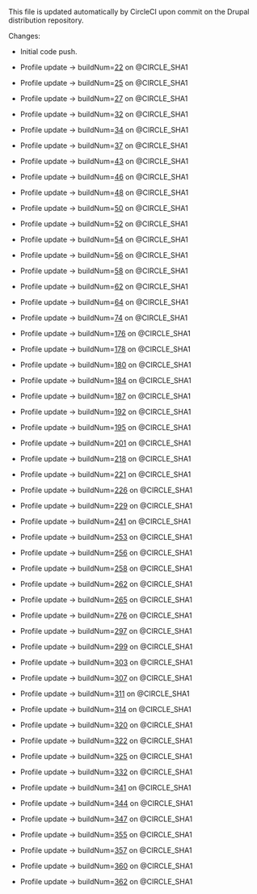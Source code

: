 This file is updated automatically by CircleCI upon commit on the Drupal distribution repository.

Changes:

  * Initial code push.
  * Profile update -> buildNum=[22](https://circleci.com/gh/contentacms/contenta_jsonapi/22) on [](git@github.com:contentacms/contenta_jsonapi.git)@CIRCLE_SHA1

  * Profile update -> buildNum=[25](https://circleci.com/gh/contentacms/contenta_jsonapi/25) on [](git@github.com:contentacms/contenta_jsonapi.git)@CIRCLE_SHA1

  * Profile update -> buildNum=[27](https://circleci.com/gh/contentacms/contenta_jsonapi/27) on [](git@github.com:contentacms/contenta_jsonapi.git)@CIRCLE_SHA1

  * Profile update -> buildNum=[32](https://circleci.com/gh/contentacms/contenta_jsonapi/32) on [](git@github.com:contentacms/contenta_jsonapi.git)@CIRCLE_SHA1

  * Profile update -> buildNum=[34](https://circleci.com/gh/contentacms/contenta_jsonapi/34) on [](git@github.com:contentacms/contenta_jsonapi.git)@CIRCLE_SHA1

  * Profile update -> buildNum=[37](https://circleci.com/gh/contentacms/contenta_jsonapi/37) on [](git@github.com:contentacms/contenta_jsonapi.git)@CIRCLE_SHA1

  * Profile update -> buildNum=[43](https://circleci.com/gh/contentacms/contenta_jsonapi/43) on [](git@github.com:contentacms/contenta_jsonapi.git)@CIRCLE_SHA1

  * Profile update -> buildNum=[46](https://circleci.com/gh/contentacms/contenta_jsonapi/46) on [](git@github.com:contentacms/contenta_jsonapi.git)@CIRCLE_SHA1

  * Profile update -> buildNum=[48](https://circleci.com/gh/contentacms/contenta_jsonapi/48) on [](git@github.com:contentacms/contenta_jsonapi.git)@CIRCLE_SHA1

  * Profile update -> buildNum=[50](https://circleci.com/gh/contentacms/contenta_jsonapi/50) on [](git@github.com:contentacms/contenta_jsonapi.git)@CIRCLE_SHA1

  * Profile update -> buildNum=[52](https://circleci.com/gh/contentacms/contenta_jsonapi/52) on [](git@github.com:contentacms/contenta_jsonapi.git)@CIRCLE_SHA1

  * Profile update -> buildNum=[54](https://circleci.com/gh/contentacms/contenta_jsonapi/54) on [](git@github.com:contentacms/contenta_jsonapi.git)@CIRCLE_SHA1

  * Profile update -> buildNum=[56](https://circleci.com/gh/contentacms/contenta_jsonapi/56) on [](git@github.com:contentacms/contenta_jsonapi.git)@CIRCLE_SHA1

  * Profile update -> buildNum=[58](https://circleci.com/gh/contentacms/contenta_jsonapi/58) on [](git@github.com:contentacms/contenta_jsonapi.git)@CIRCLE_SHA1

  * Profile update -> buildNum=[62](https://circleci.com/gh/contentacms/contenta_jsonapi/62) on [](git@github.com:contentacms/contenta_jsonapi.git)@CIRCLE_SHA1

  * Profile update -> buildNum=[64](https://circleci.com/gh/contentacms/contenta_jsonapi/64) on [](git@github.com:contentacms/contenta_jsonapi.git)@CIRCLE_SHA1

  * Profile update -> buildNum=[74](https://circleci.com/gh/contentacms/contenta_jsonapi/74) on [](git@github.com:contentacms/contenta_jsonapi.git)@CIRCLE_SHA1

  * Profile update -> buildNum=[176](https://circleci.com/gh/contentacms/contenta_jsonapi/176) on [](git@github.com:contentacms/contenta_jsonapi.git)@CIRCLE_SHA1

  * Profile update -> buildNum=[178](https://circleci.com/gh/contentacms/contenta_jsonapi/178) on [](git@github.com:contentacms/contenta_jsonapi.git)@CIRCLE_SHA1

  * Profile update -> buildNum=[180](https://circleci.com/gh/contentacms/contenta_jsonapi/180) on [](git@github.com:contentacms/contenta_jsonapi.git)@CIRCLE_SHA1

  * Profile update -> buildNum=[184](https://circleci.com/gh/contentacms/contenta_jsonapi/184) on [](git@github.com:contentacms/contenta_jsonapi.git)@CIRCLE_SHA1

  * Profile update -> buildNum=[187](https://circleci.com/gh/contentacms/contenta_jsonapi/187) on [](git@github.com:contentacms/contenta_jsonapi.git)@CIRCLE_SHA1

  * Profile update -> buildNum=[192](https://circleci.com/gh/contentacms/contenta_jsonapi/192) on [](git@github.com:contentacms/contenta_jsonapi.git)@CIRCLE_SHA1

  * Profile update -> buildNum=[195](https://circleci.com/gh/contentacms/contenta_jsonapi/195) on [](git@github.com:contentacms/contenta_jsonapi.git)@CIRCLE_SHA1

  * Profile update -> buildNum=[201](https://circleci.com/gh/contentacms/contenta_jsonapi/201) on [](git@github.com:contentacms/contenta_jsonapi.git)@CIRCLE_SHA1

  * Profile update -> buildNum=[218](https://circleci.com/gh/contentacms/contenta_jsonapi/218) on [](git@github.com:contentacms/contenta_jsonapi.git)@CIRCLE_SHA1

  * Profile update -> buildNum=[221](https://circleci.com/gh/contentacms/contenta_jsonapi/221) on [](git@github.com:contentacms/contenta_jsonapi.git)@CIRCLE_SHA1

  * Profile update -> buildNum=[226](https://circleci.com/gh/contentacms/contenta_jsonapi/226) on [](git@github.com:contentacms/contenta_jsonapi.git)@CIRCLE_SHA1

  * Profile update -> buildNum=[229](https://circleci.com/gh/contentacms/contenta_jsonapi/229) on [](git@github.com:contentacms/contenta_jsonapi.git)@CIRCLE_SHA1

  * Profile update -> buildNum=[241](https://circleci.com/gh/contentacms/contenta_jsonapi/241) on [](git@github.com:contentacms/contenta_jsonapi.git)@CIRCLE_SHA1

  * Profile update -> buildNum=[253](https://circleci.com/gh/contentacms/contenta_jsonapi/253) on [](git@github.com:contentacms/contenta_jsonapi.git)@CIRCLE_SHA1

  * Profile update -> buildNum=[256](https://circleci.com/gh/contentacms/contenta_jsonapi/256) on [](git@github.com:contentacms/contenta_jsonapi.git)@CIRCLE_SHA1

  * Profile update -> buildNum=[258](https://circleci.com/gh/contentacms/contenta_jsonapi/258) on [](git@github.com:contentacms/contenta_jsonapi.git)@CIRCLE_SHA1

  * Profile update -> buildNum=[262](https://circleci.com/gh/contentacms/contenta_jsonapi/262) on [](git@github.com:contentacms/contenta_jsonapi.git)@CIRCLE_SHA1

  * Profile update -> buildNum=[265](https://circleci.com/gh/contentacms/contenta_jsonapi/265) on [](git@github.com:contentacms/contenta_jsonapi.git)@CIRCLE_SHA1

  * Profile update -> buildNum=[276](https://circleci.com/gh/contentacms/contenta_jsonapi/276) on [](git@github.com:contentacms/contenta_jsonapi.git)@CIRCLE_SHA1

  * Profile update -> buildNum=[297](https://circleci.com/gh/contentacms/contenta_jsonapi/297) on [](git@github.com:contentacms/contenta_jsonapi.git)@CIRCLE_SHA1

  * Profile update -> buildNum=[299](https://circleci.com/gh/contentacms/contenta_jsonapi/299) on [](git@github.com:contentacms/contenta_jsonapi.git)@CIRCLE_SHA1

  * Profile update -> buildNum=[303](https://circleci.com/gh/contentacms/contenta_jsonapi/303) on [](git@github.com:contentacms/contenta_jsonapi.git)@CIRCLE_SHA1

  * Profile update -> buildNum=[307](https://circleci.com/gh/contentacms/contenta_jsonapi/307) on [](git@github.com:contentacms/contenta_jsonapi.git)@CIRCLE_SHA1

  * Profile update -> buildNum=[311](https://circleci.com/gh/contentacms/contenta_jsonapi/311) on [](git@github.com:contentacms/contenta_jsonapi.git)@CIRCLE_SHA1

  * Profile update -> buildNum=[314](https://circleci.com/gh/contentacms/contenta_jsonapi/314) on [](git@github.com:contentacms/contenta_jsonapi.git)@CIRCLE_SHA1

  * Profile update -> buildNum=[320](https://circleci.com/gh/contentacms/contenta_jsonapi/320) on [](git@github.com:contentacms/contenta_jsonapi.git)@CIRCLE_SHA1

  * Profile update -> buildNum=[322](https://circleci.com/gh/contentacms/contenta_jsonapi/322) on [](git@github.com:contentacms/contenta_jsonapi.git)@CIRCLE_SHA1

  * Profile update -> buildNum=[325](https://circleci.com/gh/contentacms/contenta_jsonapi/325) on [](git@github.com:contentacms/contenta_jsonapi.git)@CIRCLE_SHA1

  * Profile update -> buildNum=[332](https://circleci.com/gh/contentacms/contenta_jsonapi/332) on [](git@github.com:contentacms/contenta_jsonapi.git)@CIRCLE_SHA1

  * Profile update -> buildNum=[341](https://circleci.com/gh/contentacms/contenta_jsonapi/341) on [](git@github.com:contentacms/contenta_jsonapi.git)@CIRCLE_SHA1

  * Profile update -> buildNum=[344](https://circleci.com/gh/contentacms/contenta_jsonapi/344) on [](git@github.com:contentacms/contenta_jsonapi.git)@CIRCLE_SHA1

  * Profile update -> buildNum=[347](https://circleci.com/gh/contentacms/contenta_jsonapi/347) on [](git@github.com:contentacms/contenta_jsonapi.git)@CIRCLE_SHA1

  * Profile update -> buildNum=[355](https://circleci.com/gh/contentacms/contenta_jsonapi/355) on [](git@github.com:contentacms/contenta_jsonapi.git)@CIRCLE_SHA1

  * Profile update -> buildNum=[357](https://circleci.com/gh/contentacms/contenta_jsonapi/357) on [](git@github.com:contentacms/contenta_jsonapi.git)@CIRCLE_SHA1

  * Profile update -> buildNum=[360](https://circleci.com/gh/contentacms/contenta_jsonapi/360) on [](git@github.com:contentacms/contenta_jsonapi.git)@CIRCLE_SHA1

  * Profile update -> buildNum=[362](https://circleci.com/gh/contentacms/contenta_jsonapi/362) on [](git@github.com:contentacms/contenta_jsonapi.git)@CIRCLE_SHA1

